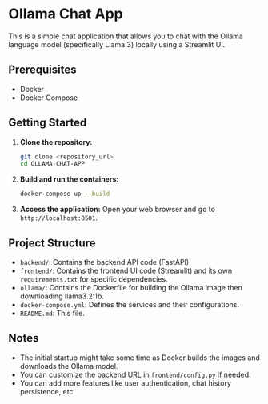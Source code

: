 # Ollama Chat App

This is a simple chat application that allows you to chat with the Ollama language model (specifically Llama 3) locally using a Streamlit UI.

## Prerequisites

- Docker
- Docker Compose

## Getting Started

1.  **Clone the repository:**
    ```bash
    git clone <repository_url>
    cd OLLAMA-CHAT-APP
    ```

2.  **Build and run the containers:**
    ```bash
    docker-compose up --build
    ```

3.  **Access the application:**
    Open your web browser and go to `http://localhost:8501`.

## Project Structure

-   `backend/`: Contains the backend API code (FastAPI).
-   `frontend/`: Contains the frontend UI code (Streamlit) and its own `requirements.txt` for specific dependencies.
-   `ollama/`: Contains the Dockerfile for building the Ollama image then downloading llama3.2:1b.
-   `docker-compose.yml`: Defines the services and their configurations.
-   `README.md`: This file.

## Notes

-   The initial startup might take some time as Docker builds the images and downloads the Ollama model.
-   You can customize the backend URL in `frontend/config.py` if needed.
-   You can add more features like user authentication, chat history persistence, etc.